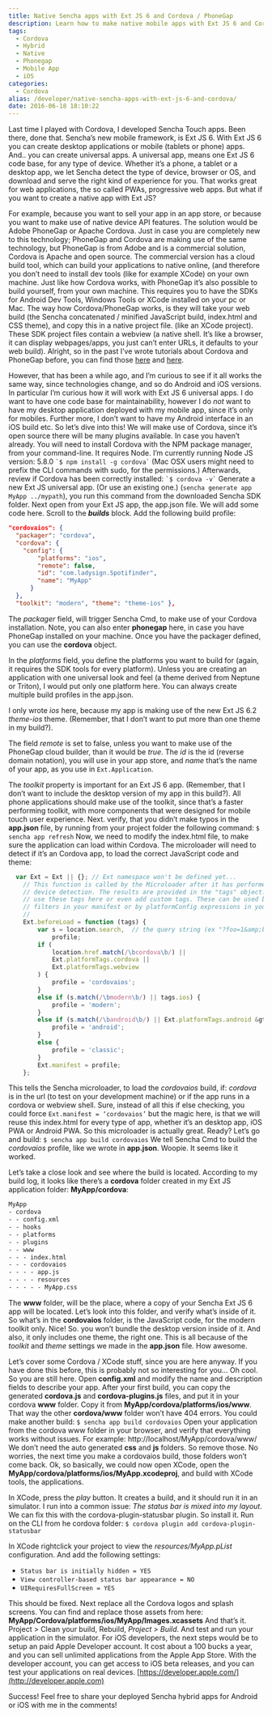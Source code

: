```yaml
---
title: Native Sencha apps with Ext JS 6 and Cordova / PhoneGap
description: Learn how to make native mobile apps with Ext JS 6 and Cordova PhoneGap
tags:
  - Cordova
  - Hybrid
  - Native
  - Phonegap
  - Mobile App
  - iOS
categories:
  - Cordova
alias: /developer/native-sencha-apps-with-ext-js-6-and-cordova/
date: 2016-06-18 18:10:22
---
```


Last time I played with Cordova, I developed Sencha Touch apps. Been there, done that. Sencha’s new mobile framework, is Ext JS 6. With Ext JS 6 you can create desktop applications or mobile (tablets or phone) apps. And.. you can create universal apps. A universal app, means one Ext JS 6 code base, for any type of device. Whether it’s a phone, a tablet or a desktop app, we let Sencha detect the type of device, browser or OS, and download and serve the right kind of experience for you. That works great for web applications, the so called PWAs, progressive web apps. But what if you want to create a native app with Ext JS?

<!--more-->

For example, because you want to sell your app in an app store, or because you want to make use of native device API features. The solution would be Adobe PhoneGap or Apache Cordova. Just in case you are completely new to this technology; PhoneGap and Cordova are making use of the same technology, but PhoneGap is from Adobe and is a commercial solution, Cordova is Apache and open source. The commercial version has a cloud build tool, which can build your applications to native online, (and therefore you don’t need to install dev tools (like for example XCode) on your own machine. Just like how Cordova works, with PhoneGap it’s also possible to build yourself, from your own machine. This requires you to have the SDKs for Android Dev Tools, Windows Tools or XCode installed on your pc or Mac. The way how Cordova/PhoneGap works, is they will take your web build (the Sencha concatenated / minified JavaScript build, index.html and CSS theme), and copy this in a native project file. (like an XCode project). These SDK project files contain a webview (a native shell. It’s like a browser, it can display webpages/apps, you just can’t enter URLs, it defaults to your web build). Alright, so in the past I’ve wrote tutorials about Cordova and PhoneGap before, you can find those [here](https://www.leeboonstra.com/developer/getting-started-with-sencha-touch-2-build-a-weather-utility-app-part-3) and [here](https://www.leeboonstra.com/developer/make-a-native-build-with-ext-js-5-sencha-cmd-5-and-phonegap-cordova-with-plugins). 

However, that has been a while ago, and I’m curious to see if it all works the same way, since technologies change, and so do Android and iOS versions. In particular I’m curious how it will work with Ext JS 6 universal apps. I do want to have one code base for maintainability, however I do *not* want to have my desktop application deployed with my mobile app, since it’s only for mobiles. Further more, I don’t want to have my Android interface in an iOS build etc. So let’s dive into this! We will make use of Cordova, since it’s open source there will be many plugins available. In case you haven’t already. You will need to install Cordova with the NPM package manager, from your command-line. It requires Node. I’m currently running Node JS version: 5.8.0 `` `$ npm install -g cordova` `` (Mac OSX users might need to prefix the CLI commands with sudo, for the permissions.) Afterwards, review if Cordova has been correctly installed: `` `$ cordova -v` `` Generate a new Ext JS universal app. (Or use an existing one.) (`sencha generate app MyApp ../mypath`), you run this command from the downloaded Sencha SDK folder. Next open from your Ext JS app, the app.json file. We will add some code here. Scroll to the ***builds*** block. Add the following build profile: 

``` JSON
"cordovaios": { 
  "packager": "cordova", 
  "cordova": { 
    "config": { 
        "platforms": "ios", 
        "remote": false, 
        "id": "com.ladysign.Spotifinder", 
        "name": "MyApp" 
      }
  },
  "toolkit": "modern", "theme": "theme-ios" },
```

The *packager* field, will trigger Sencha Cmd, to make use of your Cordova installation. Note, you can also enter **phonegap** here, in case you have PhoneGap installed on your machine. Once you have the packager defined, you can use the **cordova** object. 

In the *platforms* field, you define the platforms you want to build for (again, it requires the SDK tools for every platform). Unless you are creating an application with one universal look and feel (a theme derived from Neptune or Triton), I would put only one platform here. You can always create multiple build profiles in the app.json. 

I only wrote *ios* here, because my app is making use of the new Ext JS 6.2 *theme-ios* theme. (Remember, that I don’t want to put more than one theme in my build?). 

The field *remote* is set to false, unless you want to make use of the PhoneGap cloud builder, than it would be *true*. The *id* is the id (reverse domain notation), you will use in your app store, and *name* that’s the name of your app, as you use in `Ext.Application`. 

The *toolkit* property is important for an Ext JS 6 app. (Remember, that I don’t want to include the desktop version of my app in this build?). All phone applications should make use of the toolkit, since that’s a faster performing toolkit, with more components that were designed for mobile touch user experience. Next. verify, that you didn’t make typos in the **app.json** file, by running from your project folder the following command: `$ sencha app refresh` Now, we need to modify the index.html file, to make sure the application can load within Cordova. The microloader will need to detect if it’s an Cordova app, to load the correct JavaScript code and theme: 

``` JavaScript
  var Ext = Ext || {}; // Ext namespace won't be defined yet...
    // This function is called by the Microloader after it has performed basic
    // device detection. The results are provided in the "tags" object. You can
    // use these tags here or even add custom tags. These can be used by platform
    // filters in your manifest or by platformConfig expressions in your app.
    //
    Ext.beforeLoad = function (tags) {
        var s = location.search,  // the query string (ex "?foo=1&amp;bar")
            profile;
        if (
            location.href.match(/\bcordova\b/) ||
            Ext.platformTags.cordova ||
            Ext.platformTags.webview
        ) {
            profile = 'cordovaios';
        }
        else if (s.match(/\bmodern\b/) || tags.ios) {
            profile = 'modern';
        }
        else if (s.match(/\bandroid\b/) || Ext.platformTags.android &gt; 0) {
            profile = 'android';
        }
        else {
            profile = 'classic';
        }
        Ext.manifest = profile;
    };
```
 
 This tells the Sencha microloader, to load the *cordovaios* build, if: *cordova* is in the url (to test on your development machine) or if the app runs in a cordova or webview shell. Sure, instead of all this if else checking, you could force `Ext.manifest = ‘cordovaios’` but the magic here, is that we will reuse this index.html for every type of app, whether it’s an desktop app, iOS PWA or Android PWA. So this microloader is actually great. Ready? Let’s go and build: `$ sencha app build cordovaios` We tell Sencha Cmd to build the *cordovaios* profile, like we wrote in **app.json**. Woopie. It seems like it worked. 
 
 Let’s take a close look and see where the build is located. According to my build log, it looks like there’s a **cordova** folder created in my Ext JS application folder: **MyApp/cordova**:

 ``` txt
 MyApp 
 - cordova 
 - - config.xml 
 - - hooks 
 - - platforms 
 - - plugins 
 - - www 
 - - - index.html 
 - - - cordovaios 
 - - - - app.js 
 - - - - resources 
 - - - - - MyApp.css 
 ```

 The **www** folder, will be the place, where a copy of your Sencha Ext JS 6 app will be located. Let’s look into this folder, and verify what’s inside of it. So what’s in the **cordovaios** folder, is the JavaScript code, for the modern toolkit only. Nice! So. you won’t bundle the desktop version inside of it. And also, it only includes one theme, the right one. This is all because of the *toolkit* and *theme* settings we made in the **app.json** file. How awesome. 
 
 Let’s cover some Cordova / XCode stuff, since you are here anyway. If you have done this before, this is probably not so interesting for you… Oh cool. So you are still here. Open **config.xml** and modify the name and description fields to describe your app. After your first build, you can copy the generated **cordova.js** and **cordova-plugins.js** files, and put it in your cordova **www** folder. Copy it from **MyApp/cordova/platforms/ios/www**. That way the other **cordova/www** folder won’t have 404 errors. You could make another build: `$ sencha app build cordovaios` Open your application from the cordova www folder in your browser, and verify that everything works without issues. For example: http://localhost/MyApp/cordova/www/ We don’t need the auto generated **css** and **js** folders. So remove those. No worries, the next time you make a cordovaios build, those folders won’t come back. Ok, so basically, we could now open XCode, open the **MyApp/cordova/platforms/ios/MyApp.xcodeproj**, and build with XCode tools, the applications. 
 
 In XCode, press the *play* button. It creates a build, and it should run it in an simulator. I run into a common issue: *The status bar is mixed into my layout.* We can fix this with the cordova-plugin-statusbar plugin. So install it. Run on the CLI from he cordova folder: `$ cordova plugin add cordova-plugin-statusbar`
 
 In XCode rightclick your project to view the *resources/MyApp.pList* configuration. And add the following settings: 
 
 * `Status bar is initially hidden = YES` 
 * `View controller-based status bar appearance = NO`
 * `UIRequiresFullScreen = YES` 
 
This should be fixed. Next replace all the Cordova logos and splash screens. You can find and replace those assets from here: **MyApp/Cordova/platforms/ios/MyApp/Images.xcassets** And that’s it. Project > Clean your build, Rebuild, *Project > Build*. And test and run your application in the simulator. For iOS developers, the next steps would be to setup an paid Apple Developer account. It cost about a 100 bucks a year, and you can sell unlimited applications from the Apple App Store. With the developer account, you can get access to iOS beta releases, and you can test your applications on real devices. [https://developer.apple.com/](http://developer.apple.com)

Success! Feel free to share your deployed Sencha hybrid apps for Android or iOS with me in the comments!
